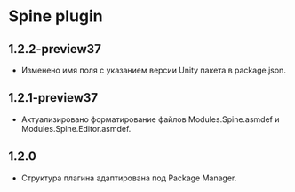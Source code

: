 # Spine plugin

## 1.2.2-preview37
* Изменено имя поля с указанием версии Unity пакета в package.json.

## 1.2.1-preview37
* Актуализировано форматирование файлов Modules.Spine.asmdef и Modules.Spine.Editor.asmdef.

## 1.2.0
* Структура плагина адаптирована под Package Manager.
